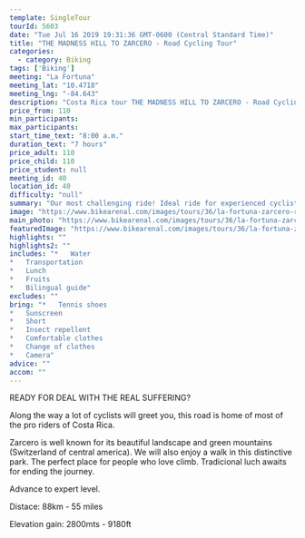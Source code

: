 ```yaml
---
template: SingleTour
tourId: 5603
date: "Tue Jul 16 2019 19:31:36 GMT-0600 (Central Standard Time)"
title: "THE MADNESS HILL TO ZARCERO - Road Cycling Tour"
categories: 
  - category: Biking
tags: ['Biking']
meeting: "La Fortuna"
meeting_lat: "10.4718"
meeting_lng: "-84.643"
description: "Costa Rica tour THE MADNESS HILL TO ZARCERO - Road Cycling Tour, id 5603"
price_from: 110
min_participants: 
max_participants: 
start_time_text: "8:00 a.m."
duration_text: "7 hours"
price_adult: 110
price_child: 110
price_student: null
meeting_id: 40
location_id: 40
difficulty: "null"
summary: "Our most challenging ride! Ideal ride for experienced cyclists who love to push themselves. We begin our bike ride on the San Carlos northern plains. Riding across the continental divide twice."
image: "https://www.bikearenal.com/images/tours/36/la-fortuna-zarcero-road-cycling.jpg"
main_photo: "https://www.bikearenal.com/images/tours/36/la-fortuna-zarcero-road-cycling.jpg"
featuredImage: "https://www.bikearenal.com/images/tours/36/la-fortuna-zarcero-road-cycling.jpg"
highlights: ""
highlights2: ""
includes: "*   Water
*   Transportation
*   Lunch
*   Fruits
*   Bilingual guide"
excludes: ""
bring: "*   Tennis shoes
*   Sunscreen
*   Short
*   Insect repellent
*   Comfortable clothes
*   Change of clothes
*   Camera"
advice: ""
accom: ""
---
```

READY FOR DEAL WITH THE REAL SUFFERING?

Along the way a lot of cyclists will greet you, this road is home of most of the pro riders of Costa Rica.

Zarcero is well known for its beautiful landscape and green mountains (Switzerland of central america). We will also enjoy a walk in this distinctive park. The perfect place for people who love climb. Tradicional luch awaits for ending the journey.

Advance to expert level.

Distace: 88km - 55 miles

Elevation gain: 2800mts - 9180ft